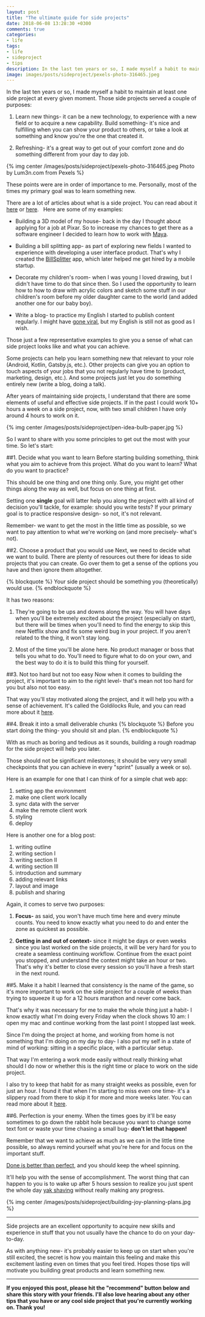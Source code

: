 ```yaml
---
layout: post
title: "The ultimate guide for side projects"
date: 2018-06-08 13:28:30 +0300
comments: true
categories:
- life
tags:
- life
- sideproject
- tips
description: In the last ten years or so, I made myself a habit to maintain at least one side project at every given moment. Those side projects served a couple of purposes.
image: images/posts/sideproject/pexels-photo-316465.jpeg
---
```


In the last ten years or so, I made myself a habit to maintain at least one side project at every given moment. Those side projects served a couple of purposes:
<!-- more -->

1. Learn new things- it can be a new technology, to experience with a new field or to acquire a new capability.
Build something- it's nice and fulfilling when you can show your product to others, or take a look at something and know you're the one that created it.

2. Refreshing- it's a great way to get out of your comfort zone and do something different from your day to day job.

{% img center /images/posts/sideproject/pexels-photo-316465.jpeg Photo by Lum3n.com from Pexels %}

These points were are in order of importance to me. Personally, most of the times my primary goal was to learn something new. 

There are a lot of articles about what is a side project. You can read about it [here](https://medium.freecodecamp.org/why-side-projects-are-so-damn-important-239ba37209e) or [here](https://medium.com/the-year-of-the-looking-glass/the-importance-of-side-projects-cf9f63954031).
 
Here are some of my examples:

- Building a 3D model of my house- back in the day I thought about applying for a job at Pixar. So to increase my chances to get there as a software engineer I decided to learn how to work with [Maya](https://www.autodesk.com/products/maya/overview).

- Building a bill splitting app- as part of exploring new fields I wanted to experience with developing a user interface product. That's why I created the [BillSplitter](https://play.google.com/store/apps/details?id=org.bill.splitter) app, which later helped me get hired by a mobile startup.

- Decorate my children's room- when I was young I loved drawing, but I didn't have time to do that since then. So I used the opportunity to learn how to how to draw with acrylic colors and sketch some stuff in our children's room before my older daughter came to the world (and added another one for our baby boy).

- Write a blog- to practice my English I started to publish content regularly. I might have [gone viral](https://medium.com/@shemag8/when-your-story-go-viral-8a1c84ad0fdb), but my English is still not as good as I wish.

Those just a few representative examples to give you a sense of what can side project looks like and what you can achieve. 

Some projects can help you learn something new that relevant to your role (Android, Kotlin, Gatsby.js, etc.). Other projects can give you an option to touch aspects of your jobs that you not regularly have time to (product, marketing, design, etc.). And some projects just let you do something entirely new (write a blog, doing a talk).

After years of maintaining side projects, I understand that there are some elements of useful and effective side projects. If in the past I could work 10+ hours a week on a side project, now, with two small children I have only around 4 hours to work on it.

{% img center /images/posts/sideproject/pen-idea-bulb-paper.jpg %}


So I want to share with you some principles to get out the most with your time. So let's start:

##1. Decide what you want to learn
Before starting building something, think what you aim to achieve from this project. What do you want to learn? What do you want to practice?

This should be one thing and one thing only. Sure, you might get other things along the way as well, but focus on one thing at first.

Setting one **single** goal will latter help you along the project with all kind of decision you'll tackle, for example: should you write tests? If your primary goal is to practice responsive design- so not, it's not relevant.

Remember- we want to get the most in the little time as possible, so we want to pay attention to what we're working on (and more precisely- what's not).

##2. Choose a product that you would use
Next, we need to decide what we want to build. There are plenty of resources out there for ideas to side projects that you can create. Go over them to get a sense of the options you have and then ignore them altogether.

{% blockquote %}
Your side project should be something you (theoretically) would use.
{% endblockquote %}

It has two reasons:

1. They're going to be ups and downs along the way. You will have days when you'll be extremely excited about the project (especially on start), but there will be times when you'll need to find the energy to skip this new Netflix show and fix some weird bug in your project. If you aren't related to the thing, it won't stay long.

2. Most of the time you'll be alone here. No product manager or boss that tells you what to do. You'll need to figure what to do on your own, and the best way to do it is to build this thing for yourself.

##3. Not too hard but not too easy
Now when it comes to building the project, it's important to aim to the right level- that's mean not too hard for you but also not too easy. 

That way you'll stay motivated along the project, and it will help you with a sense of achievement. It's called the Goldilocks Rule, and you can read more about it [here](https://jamesclear.com/goldilocks-rule).

##4. Break it into a small deliverable chunks
{% blockquote %}
Before you start doing the thing- you should sit and plan.
{% endblockquote %}

With as much as boring and tedious as it sounds, building a rough roadmap for the side project will help you later.

Those should not be significant milestones; it should be very very small checkpoints that you can achieve in every "sprint" (usually a week or so). 

Here is an example for one that I can think of for a simple chat web app:

1. setting app the environment
2. make one client work locally
3. sync data with the server
4. make the remote client work
5. styling
6. deploy

Here is another one for a blog post:

1. writing outline
2. writing section I
3. writing section II
4. writing section III
5. introduction and summary
6. adding relevant links
7. layout and image
8. publish and sharing

Again, it comes to serve two purposes:

1. **Focus-** as said, you won't have much time here and every minute counts. You need to know exactly what you need to do and enter the zone as quickest as possible.

2. **Getting in and out of context-** since it might be days or even weeks since you last worked on the side projects, it will be very hard for you to create a seamless continuing workflow. Continue from the exact point you stopped, and understand the context might take an hour or two. That's why it's better to close every session so you'll have a fresh start in the next round.

##5. Make it a habit
I learned that consistency is the name of the game, so it's more important to work on the side project for a couple of weeks than trying to squeeze it up for a 12 hours marathon and never come back.

That's why it was necessary for me to make the whole thing just a habit- I know exactly what I'm doing every Friday when the clock shows 10 am: I open my mac and continue working from the last point I stopped last week.

Since I'm doing the project at home, and working from home is not something that I'm doing on my day to day- I also put my self in a state of mind of working: sitting in a specific place, with a particular setup.

That way I'm entering a work mode easily without really thinking what should I do now or whether this is the right time or place to work on the side project.

I also try to keep that habit for as many straight weeks as possible, even for just an hour. I found it that when I'm starting to miss even one time- it's a slippery road from there to skip it for more and more weeks later. You can read more about it [here](https://jamesclear.com/stop-procrastinating-seinfeld-strategy).

##6. Perfection is your enemy.
When the times goes by it'll be easy sometimes to go down the rabbit hole because you want to change some text font or waste your time chasing a small bug- **don't let that happen!**

Remember that we want to achieve as much as we can in the little time possible, so always remind yourself what you're here for and focus on the important stuff.

[Done is better than perfect](https://medium.com/personal-growth/give-yourself-permission-to-screw-up-2c5f55e9b9e6), and you should keep the wheel spinning. 

It'll help you with the sense of accomplishment. The worst thing that can happen to you is to wake up after 5 hours session to realize you just spent the whole day [yak shaving](https://seths.blog/2005/03/dont_shave_that/) without really making any progress.

{% img center /images/posts/sideproject/building-joy-planning-plans.jpg %}

---


Side projects are an excellent opportunity to acquire new skills and experience in stuff that you not usually have the chance to do on your day-to-day.

As with anything new- it's probably easier to keep up on start when you're still excited, the secret is how you maintain this feeling and make this excitement lasting even on times that you feel tired.
Hopes those tips will motivate you building great products and learn something new.


---

**If you enjoyed this post, please hit the "recommend" button below and share this story with your friends. I'll also love hearing about any other tips that you have or any cool side project that you're currently working on. Thank you!**
